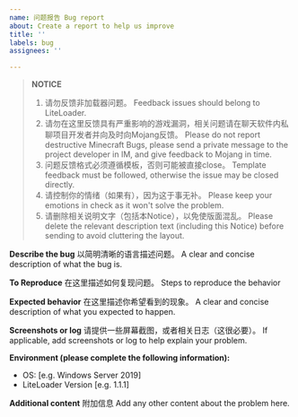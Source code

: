 ```yaml
---
name: 问题报告 Bug report
about: Create a report to help us improve
title: ''
labels: bug
assignees: ''

---
```


> **NOTICE**
> 1. 请勿反馈非加载器问题。   Feedback issues should belong to LiteLoader.
> 2. 请勿在这里反馈具有严重影响的游戏漏洞，相关问题请在聊天软件内私聊项目开发者并向及时向Mojang反馈。   Please do not report destructive Minecraft Bugs, please send a private message to the project developer in IM, and give feedback to Mojang in time.
> 3. 问题反馈格式必须遵循模板，否则可能被直接close。   Template feedback must be followed, otherwise the issue may be closed directly.
> 4. 请控制你的情绪（如果有），因为这于事无补。   Please keep your emotions in check as it won't solve the problem.
> 5. 请删除相关说明文字（包括本Notice），以免使版面混乱。   Please delete the relevant description text (including this Notice) before sending to avoid cluttering the layout.

**Describe the bug**
以简明清晰的语言描述问题。
A clear and concise description of what the bug is.

**To Reproduce**
在这里描述如何复现问题。
Steps to reproduce the behavior

**Expected behavior**
在这里描述你希望看到的现象。
A clear and concise description of what you expected to happen.

**Screenshots or log**
请提供一些屏幕截图，或者相关日志（这很必要）。
If applicable, add screenshots or log to help explain your problem.

**Environment (please complete the following information):**
 - OS: [e.g. Windows Server 2019]
 - LiteLoader Version [e.g. 1.1.1]

**Additional content**
附加信息
Add any other content about the problem here.
